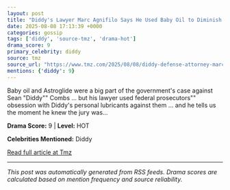 ```yaml
---
layout: post
title: "Diddy's Lawyer Marc Agnifilo Says He Used Baby Oil to Diminish Prosecution""
date: 2025-08-08 17:13:39 +0000
categories: gossip
tags: ['diddy', 'source-tmz', 'drama-hot']
drama_score: 9
primary_celebrity: diddy
source: tmz
source_url: "https://www.tmz.com/2025/08/08/diddy-defense-attorney-marc-agnifilo-baby-oil-argument/""
mentions: {'diddy': 9}
---
```


Baby oil and Astroglide were a big part of the government's case against Sean "Diddy"" Combs ... but his lawyer used federal prosecutors"" obsession with Diddy's personal lubricants against them ... and he tells us the moment he knew the jury was…

**Drama Score:** 9 | **Level:** HOT

**Celebrities Mentioned:** Diddy

[Read full article at Tmz](https://www.tmz.com/2025/08/08/diddy-defense-attorney-marc-agnifilo-baby-oil-argument/)

---
*This post was automatically generated from RSS feeds. Drama scores are calculated based on mention frequency and source reliability.*
